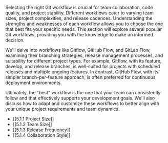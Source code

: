 Selecting the right Git workflow is crucial for team collaboration, code quality, and project stability. Different workflows cater to varying team sizes, project complexities, and release cadences. Understanding the strengths and weaknesses of each workflow allows you to choose the one that best fits your specific needs. This section will explore several popular Git workflows, providing you with the knowledge to make an informed decision.

We'll delve into workflows like Gitflow, GitHub Flow, and GitLab Flow, examining their branching strategies, release management processes, and suitability for different project types. For example, Gitflow, with its feature, develop, and release branches, is well-suited for projects with scheduled releases and multiple ongoing features. In contrast, GitHub Flow, with its simpler branch-per-feature approach, is often preferred for continuous deployment environments.

Ultimately, the "best" workflow is the one that your team can consistently follow and that effectively supports your development goals. We'll also discuss how to adapt and customize these workflows to better align with your unique project requirements and team dynamics.

- [[5.1.1 Project Size]]
- [[5.1.2 Team Size]]
- [[5.1.3 Release Frequency]]
- [[5.1.4 Collaboration Style]]